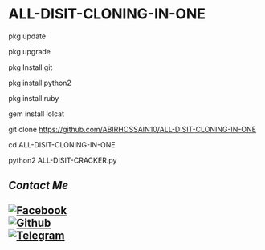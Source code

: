 # ALL-DISIT-CLONING-IN-ONE

pkg update 

pkg upgrade 

pkg Install git

pkg install python2

pkg install ruby 

gem install lolcat 

git clone https://github.com/ABIRHOSSAIN10/ALL-DISIT-CLONING-IN-ONE

cd ALL-DISIT-CLONING-IN-ONE

python2 ALL-DISIT-CRACKER.py


## <i><b> Contact Me</b></i> <br><br>[![Facebook](https://img.shields.io/badge/Facebook-AbirHossain-1877F2?style=flat-square&logo=facebook)](https://facebook.com/Abir-Hossain-104247341997068/?substory_index=0)<br>[![Github](https://img.shields.io/badge/Github-AbirHossain-dimgray?style=flat-square&logo=github)](https://github.com/ABIRHOSSAIN10/)<br>[![Telegram](https://img.shields.io/badge/Telegram-AbirHossain-blue?style=flat-square&logo=telegram)](https://t.me/AbirHossain402)<br>
